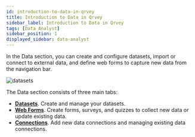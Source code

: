 ```yaml
---
id: introduction-to-data-in-qrvey
title: Introduction to Data in Qrvey 
sidebar_label: Introduction to Data in Qrvey
tags: [Data Analyst]
sidebar_position: 1
displayed_sidebar: data-analyst
---
```


<div style={{textAlign: "justify"}}>

In the Data section, you can create and configure datasets, import or connect to external data, and define web forms to capture new data from the navigation bar.

![datasets](https://s3.amazonaws.com/cdn.qrvey.com/documentation_assets/ui-docs/datasets/3.4.2.1_overview/overview-navig.png#thumbnail-60) 

The Data section consists of three main tabs:
* **[Datasets](./Datasets/01-Overview%20of%20Datasets/overview-of-datasets.md)**. Create and manage your datasets. 
* **[Web Forms](./Web%20Forms/overview-of-web-forms.md)**. Create forms, surveys, and quizzes to collect new data or update existing data.
* **[Connections](./Connections/overview-of-connections.md)**. Add new data connections and managing existing data connections. 


</div>